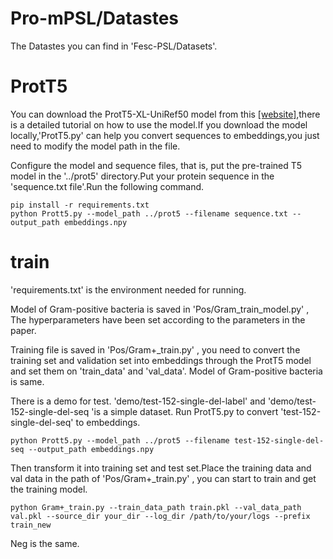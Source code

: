 # Pro-mPSL/Datastes
The Datastes you can find in 'Fesc-PSL/Datasets'.

# ProtT5
You can download the ProtT5-XL-UniRef50 model from this [[website]](https://github.com/agemagician/ProtTrans),there is a detailed tutorial on how to use the model.If you download the model locally,'ProtT5.py' can help you convert sequences to embeddings,you just need to modify the model path in the file.

Configure the model and sequence files, that is, put the pre-trained T5 model in the '../prot5' directory.Put your protein sequence in the 'sequence.txt file'.Run the following command.
```
pip install -r requirements.txt
python Prott5.py --model_path ../prot5 --filename sequence.txt --output_path embeddings.npy
```


# train
'requirements.txt' is the environment needed for running.

Model of Gram-positive bacteria is saved in 'Pos/Gram_train_model.py' , The hyperparameters have been set according to the parameters in the paper. 

Training file is saved in 'Pos/Gram+_train.py' , you need to convert the training set and validation set into embeddings through the ProtT5 model and set them on 'train_data' and 'val_data'. Model of Gram-positive bacteria is same.

There is a demo for test.  'demo/test-152-single-del-label' and 'demo/test-152-single-del-seq 'is a simple dataset. 
Run ProtT5.py to convert 'test-152-single-del-seq' to embeddings.
```
python Prott5.py --model_path ../prot5 --filename test-152-single-del-seq --output_path embeddings.npy
```
Then transform it into training set and test set.Place the training data and val data in the path of 'Pos/Gram+_train.py' , you can start to train and get the training model.
```
python Gram+_train.py --train_data_path train.pkl --val_data_path val.pkl --source_dir your_dir --log_dir /path/to/your/logs --prefix train_new
```
Neg is the same.
